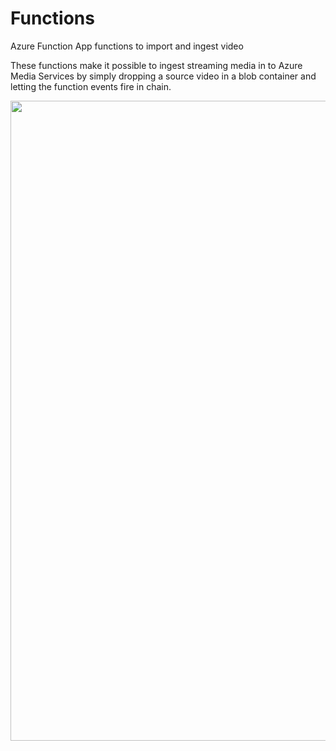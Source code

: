 # Functions
Azure Function App functions to import and ingest video

These functions make it possible to ingest streaming media in to Azure Media Services by simply dropping a source video in a blob container and letting the function events fire in chain. 

<img src="https://cloud.githubusercontent.com/assets/5225782/24825002/35c2318c-1c59-11e7-9c9c-155ce0e14267.png" width="1024"/>